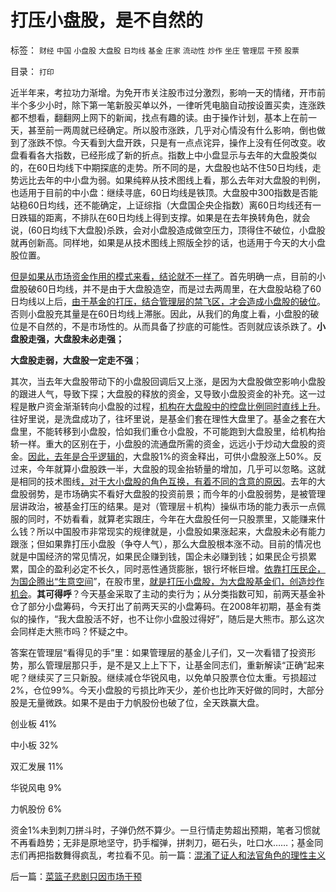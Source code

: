 # 打压小盘股，是不自然的

标签： `财经` `中国` `小盘股` `大盘股` `日均线` `基金` `庄家` `流动性` `炒作` `坐庄` `管理层` `干预` `股票` 

目录： `打印`

近半年来，考拉功力渐增。为免开市关注股市过分激烈，影响一天的情绪，开市前半个多少小时，除下第一笔新股买单以外，一律听凭电脑自动按设置买卖，连涨跌都不想看，翻翻网上网下的新闻，找点有趣的读。由于操作计划，基本上在前一天，甚至前一两周就已经确定。所以股市涨跌，几乎对心情没有什么影响，倒也做到了涨跌不惊。今天看到大盘开跌，只是有一点点诧异，操作上没有任何改变。收盘看看各大指数，已经形成了新的折点。指数上中小盘显示与去年的大盘股类似的，在60日均线下中期探底的走势。所不同的是，大盘股也站不住50日均线，走势远比去年的中小盘为弱。如果纯粹从技术图线上看，那么去年对大盘股的判例，也适用于目前的中小盘：继续寻底，60日均线是铁顶。大盘股中300指数是否能站稳60日均线，还不能确定，上证综指（大盘国企央企指数）离60日均线还有一日跌辐的距离，不排队在60日均线上得到支撑。如果是在去年换转角色，就会说，(60日均线下大盘股)杀跌，会对小盘股造成做空压力，顶得住不破位，小盘股就再创新高。同样地，如果是从技术图线上照版全抄的话，也适用于今天的大小盘股位置。

[但是如果从市场资金作用的模式来看，结论就不一样了](../../../2010/3/26/中国股市不是经济的晴雨表.md)。首先明确一点，目前的小盘股破60日均线，并不是由于大盘股造空，而是过去两周里，在大盘股站稳了60日均线以上后，[由于基金的打压，结合管理层的禁飞区，才会造成小盘股的破位](../../../2011/3/29/散户禁飞区，基金大轰炸，蓝筹反对派.md)。否则小盘股充其量是在60日均线上滞胀。因此，从我们的角度上看，小盘股的破位是不自然的，不是市场性的。从而具备了抄底的可能性。否则就应该杀跌了。**小盘股走强，大盘股未必走强；**

**大盘股走弱，大盘股一定走不强**；



其次，当去年大盘股带动下的小盘股回调后又上涨，是因为大盘股做空影响小盘股的跟进人气，导致下探；大盘股的释放的资金，又导致小盘股资金的补充。这一过程是散户资金渐渐转向小盘股的过程，[机构在大盘股中的控盘比例同时直线上升](../../../2008/4/14/A股机构化造就了基金超级对倒打压能力.md)。往好里说，是洗盘成功了，往坏里说，是基金们套在理性大盘里了。基金之套在大盘里，不能转移到小盘股，恰如我们重仓小盘股，不可能跑到大盘股里，给机构抬轿一样。重大的区别在于，小盘股的流通盘所需的资金，远远小于炒动大盘股的资金。[因此，去年是合乎逻辑的](../../../2010/3/25/政策面利好其实是一个反向指标.md)，大盘股1%的资金释出，可供小盘股涨上50%。反过来，今年就算小盘股跌一半，大盘股的现金抬轿量的增加，几乎可以忽略。这就是相同的技术图线[，对于大小盘股的角色互换，有着不同的含意的原因](../../../2010/3/25/炒股风险大，不炒股风险更大.md)。去年的大盘股弱势，是市场确实不看好大盘股的投资前景；而今年的小盘股弱势，是被管理层讲政治，被基金打压的结果。是对（管理层＋机构）操纵市场的能力表示一点佩服的同时，不妨看看，就算老实跟庄，今年在大盘股任何一只股票里，又能赚来什么钱？所以中国股市非常现实的规律就是，小盘股如果涨起来，大盘股未必有能力跟涨；但如果靠打压小盘股（争夺人气），那么大盘股根本涨不动。目前的情况也就是中国经济的常见情况，如果民企赚到钱，国企未必赚到钱；如果民企亏损累累，国企的盈利必定不长久，同时恶性通货膨胀，银行坏帐巨增。[依靠打压民企，为国企腾出“生意空间](../../../2011/2/11/国企卖国非情愿，不得不卖国！.md)”，在股市里，[就是打压小盘股，为大盘股基金们，创造炒作机会](../../../2011/4/7/银行地产和ST的逆反投资.md)。**其可得呼**？今天基金采取了主动的卖行为；从分类指数可知，前两天基金补仓了部分小盘筹码，今天打出了前两天买的小盘筹码。在2008年初期，基金有类似的操作，“我大盘股活不好，也不让你小盘股过得好”，随后是大熊市。那么这次会同样走大熊市吗？怀疑之中。



答案在管理层“看得见的手”里：如果管理层的基金儿子们，又一次看错了投资形势，那么管理层那只手，是不是又上上下下，让基金同志们，重新解读“正确”起来呢？继续买了三只新股。继续减仓华锐风电，以免单只股票仓位太重。亏损超过2%，仓位99%。今天小盘股的亏损比昨天少，差价也比昨天好做的同时，大部分股是无量微跌。如果不是由于力帆股份也破了位，全天跌赢大盘。

创业板 41%

中小板 32%

双汇发展 11%

华锐风电 9%

力帆股份 6%

资金1%未到刺刀拼斗时，子弹仍然不算少。一旦行情走势超出预期，笔者习惯就不再看趋势；无非是原地坚守，扔手榴弹，拼刺刀，砸石头，吐口水……；基金同志们再把指数舞得疯乱，考拉看不见。前一篇：[混淆了证人和法官角色的理性主义](../../../2011/4/25/混淆了证人和法官角色的理性主义.md)

后一篇：[菜篮子悲剧只因市场干预](../../../2011/4/26/菜篮子悲剧只因市场干预.md)